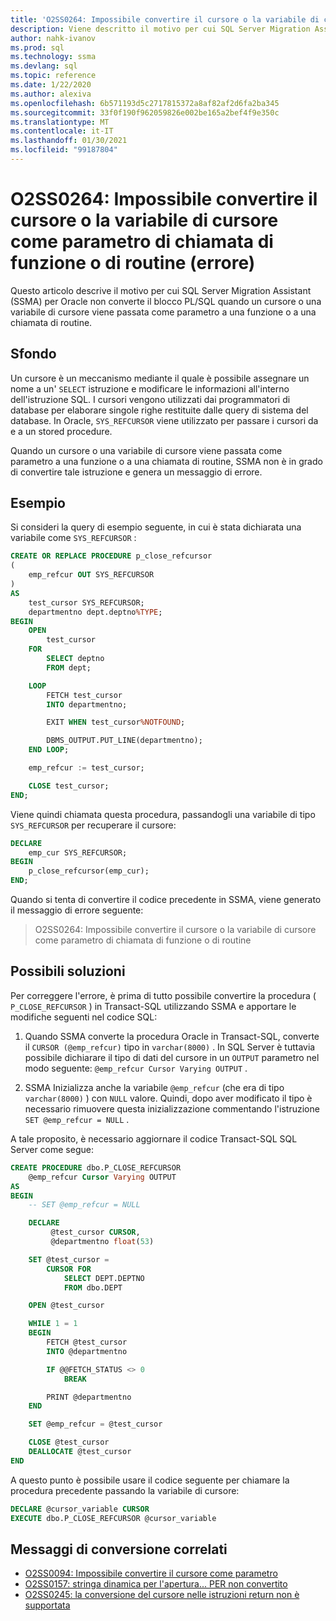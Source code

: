 ```yaml
---
title: 'O2SS0264: Impossibile convertire il cursore o la variabile di cursore come parametro di chiamata di funzione o di routine (errore)'
description: Viene descritto il motivo per cui SQL Server Migration Assistant (SSMA) per Oracle non converte il blocco PL/SQL quando un cursore o una variabile di cursore viene passata come parametro a una funzione o a una chiamata di routine.
author: nahk-ivanov
ms.prod: sql
ms.technology: ssma
ms.devlang: sql
ms.topic: reference
ms.date: 1/22/2020
ms.author: alexiva
ms.openlocfilehash: 6b571193d5c2717815372a8af82af2d6fa2ba345
ms.sourcegitcommit: 33f0f190f962059826e002be165a2bef4f9e350c
ms.translationtype: MT
ms.contentlocale: it-IT
ms.lasthandoff: 01/30/2021
ms.locfileid: "99187804"
---
```

# <a name="o2ss0264-unable-to-convert-cursor-or-cursor-variable-as-a-function-or-procedure-call-parameter-error"></a>O2SS0264: Impossibile convertire il cursore o la variabile di cursore come parametro di chiamata di funzione o di routine (errore)

Questo articolo descrive il motivo per cui SQL Server Migration Assistant (SSMA) per Oracle non converte il blocco PL/SQL quando un cursore o una variabile di cursore viene passata come parametro a una funzione o a una chiamata di routine.

## <a name="background"></a>Sfondo

Un cursore è un meccanismo mediante il quale è possibile assegnare un nome a un' `SELECT` istruzione e modificare le informazioni all'interno dell'istruzione SQL. I cursori vengono utilizzati dai programmatori di database per elaborare singole righe restituite dalle query di sistema del database. In Oracle, `SYS_REFCURSOR` viene utilizzato per passare i cursori da e a un stored procedure.

Quando un cursore o una variabile di cursore viene passata come parametro a una funzione o a una chiamata di routine, SSMA non è in grado di convertire tale istruzione e genera un messaggio di errore.

## <a name="example"></a>Esempio

Si consideri la query di esempio seguente, in cui è stata dichiarata una variabile come `SYS_REFCURSOR` :

```sql
CREATE OR REPLACE PROCEDURE p_close_refcursor
(
    emp_refcur OUT SYS_REFCURSOR
)
AS
    test_cursor SYS_REFCURSOR;
    departmentno dept.deptno%TYPE;
BEGIN
    OPEN
        test_cursor
    FOR
        SELECT deptno
        FROM dept;

    LOOP
        FETCH test_cursor
        INTO departmentno;

        EXIT WHEN test_cursor%NOTFOUND;

        DBMS_OUTPUT.PUT_LINE(departmentno);
    END LOOP;

    emp_refcur := test_cursor;

    CLOSE test_cursor;
END;
```

Viene quindi chiamata questa procedura, passandogli una variabile di tipo `SYS_REFCURSOR` per recuperare il cursore:

```sql
DECLARE
    emp_cur SYS_REFCURSOR;
BEGIN
    p_close_refcursor(emp_cur);
END;
```

Quando si tenta di convertire il codice precedente in SSMA, viene generato il messaggio di errore seguente:

> O2SS0264: Impossibile convertire il cursore o la variabile di cursore come parametro di chiamata di funzione o di routine

## <a name="possible-remedies"></a>Possibili soluzioni

Per correggere l'errore, è prima di tutto possibile convertire la procedura ( `P_CLOSE_REFCURSOR` ) in Transact-SQL utilizzando SSMA e apportare le modifiche seguenti nel codice SQL:

1. Quando SSMA converte la procedura Oracle in Transact-SQL, converte il `CURSOR (@emp_refcur)` tipo in `varchar(8000)` . In SQL Server è tuttavia possibile dichiarare il tipo di dati del cursore in un `OUTPUT` parametro nel modo seguente: `@emp_refcur Cursor Varying OUTPUT` .

2. SSMA Inizializza anche la variabile `@emp_refcur` (che era di tipo `varchar(8000)` ) con `NULL` valore. Quindi, dopo aver modificato il tipo è necessario rimuovere questa inizializzazione commentando l'istruzione `SET @emp_refcur = NULL` .

A tale proposito, è necessario aggiornare il codice Transact-SQL SQL Server come segue:

```sql
CREATE PROCEDURE dbo.P_CLOSE_REFCURSOR
    @emp_refcur Cursor Varying OUTPUT
AS
BEGIN
    -- SET @emp_refcur = NULL

    DECLARE
         @test_cursor CURSOR,
         @departmentno float(53)

    SET @test_cursor =
        CURSOR FOR
            SELECT DEPT.DEPTNO
            FROM dbo.DEPT

    OPEN @test_cursor

    WHILE 1 = 1
    BEGIN
        FETCH @test_cursor
        INTO @departmentno

        IF @@FETCH_STATUS <> 0
            BREAK

        PRINT @departmentno
    END

    SET @emp_refcur = @test_cursor

    CLOSE @test_cursor
    DEALLOCATE @test_cursor
END
```

A questo punto è possibile usare il codice seguente per chiamare la procedura precedente passando la variabile di cursore:

```sql
DECLARE @cursor_variable CURSOR
EXECUTE dbo.P_CLOSE_REFCURSOR @cursor_variable
```

## <a name="related-conversion-messages"></a>Messaggi di conversione correlati

* [O2SS0094: Impossibile convertire il cursore come parametro](o2ss0094.md)
* [O2SS0157: stringa dinamica per l'apertura... PER non convertito](o2ss0157.md)
* [O2SS0245: la conversione del cursore nelle istruzioni return non è supportata](o2ss0245.md)
